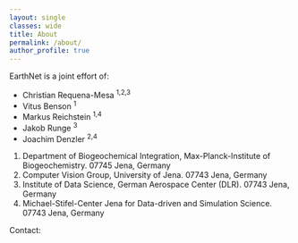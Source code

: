 ```yaml
---
layout: single
classes: wide
title: About
permalink: /about/
author_profile: true
---
```


EarthNet is a joint effort of:
* Christian Requena-Mesa <sup>1,2,3</sup>
* Vitus Benson <sup>1</sup>
* Markus Reichstein <sup>1,4</sup>
* Jakob Runge <sup>3</sup>
* Joachim Denzler <sup>2,4</sup>

1. Department of Biogeochemical Integration, Max-Planck-Institute of Biogeochemistry. 07745 Jena, Germany
2. Computer Vision Group, University of Jena. 07743 Jena, Germany
3. Institute of Data Science, German Aerospace Center (DLR). 07743 Jena, Germany
4. Michael-Stifel-Center Jena for Data-driven and Simulation Science. 07743 Jena, Germany

Contact: 

